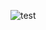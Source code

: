 ![test](https://github.com/owari-taro/python_algorithm/blob/master/PythonAlgorithms/imgs/python_algorithm.jpg)
